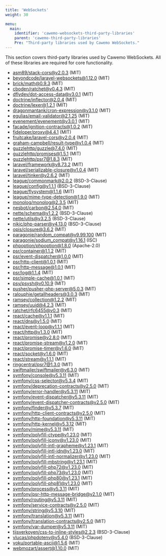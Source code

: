 ```yaml
---
title: 'WebSockets'
weight: 30

menu:
  main:
    identifier: 'cawemo-websockets-third-party-libraries'
    parent: 'cawemo-third-party-libraries'
    Pre: "Third-party libraries used by Cawemo WebSockets."
---
```


This section covers third-party libraries used by Cawemo WebSockets. All of these libraries are required for core functionality.

- [asm89/stack-cors@v2.0.3](https://github.com/asm89/stack-cors.git) (MIT)
- [beyondcode/laravel-websockets@1.12.0](https://github.com/beyondcode/laravel-websockets.git) (MIT)
- [brick/math@0.9.3](https://github.com/brick/math.git) (MIT)
- [cboden/ratchet@v0.4.3](https://github.com/ratchetphp/Ratchet.git) (MIT)
- [dflydev/dot-access-data@v3.0.1](https://github.com/dflydev/dflydev-dot-access-data.git) (MIT)
- [doctrine/inflector@2.0.4](https://github.com/doctrine/inflector.git) (MIT)
- [doctrine/lexer@1.2.1](https://github.com/doctrine/lexer.git) (MIT)
- [dragonmantank/cron-expression@v3.1.0](https://github.com/dragonmantank/cron-expression.git) (MIT)
- [egulias/email-validator@2.1.25](https://github.com/egulias/EmailValidator.git) (MIT)
- [evenement/evenement@v3.0.1](https://github.com/igorw/evenement.git) (MIT)
- [facade/ignition-contracts@1.0.2](https://github.com/facade/ignition-contracts.git) (MIT)
- [fideloper/proxy@4.4.1](https://github.com/fideloper/TrustedProxy.git) (MIT)
- [fruitcake/laravel-cors@v2.0.4](https://github.com/fruitcake/laravel-cors.git) (MIT)
- [graham-campbell/result-type@v1.0.4](https://github.com/GrahamCampbell/Result-Type.git) (MIT)
- [guzzlehttp/guzzle@7.4.0](https://github.com/guzzle/guzzle.git) (MIT)
- [guzzlehttp/promises@1.5.1](https://github.com/guzzle/promises.git) (MIT)
- [guzzlehttp/psr7@1.8.3](https://github.com/guzzle/psr7.git) (MIT)
- [laravel/framework@v8.73.2](https://github.com/laravel/framework.git) (MIT)
- [laravel/serializable-closure@v1.0.4](https://github.com/laravel/serializable-closure.git) (MIT)
- [laravel/tinker@v2.6.2](https://github.com/laravel/tinker.git) (MIT)
- [league/commonmark@2.0.2](https://github.com/thephpleague/commonmark.git) (BSD-3-Clause)
- [league/config@v1.1.1](https://github.com/thephpleague/config.git) (BSD-3-Clause)
- [league/flysystem@1.1.6](https://github.com/thephpleague/flysystem.git) (MIT)
- [league/mime-type-detection@1.9.0](https://github.com/thephpleague/mime-type-detection.git) (MIT)
- [monolog/monolog@2.3.5](https://github.com/Seldaek/monolog.git) (MIT)
- [nesbot/carbon@2.54.0](https://github.com/briannesbitt/Carbon.git) (MIT)
- [nette/schema@v1.2.2](https://github.com/nette/schema.git) (BSD-3-Clause)
- [nette/utils@v3.2.5](https://github.com/nette/utils.git) (BSD-3-Clause)
- [nikic/php-parser@v4.13.0](https://github.com/nikic/PHP-Parser.git) (BSD-3-Clause)
- [opis/closure@3.6.2](https://github.com/opis/closure.git) (MIT)
- [paragonie/random_compat@v9.99.100](https://github.com/paragonie/random_compat.git) (MIT)
- [paragonie/sodium_compat@v1.16.1](https://github.com/paragonie/sodium_compat.git) (ISC)
- [phpoption/phpoption@1.8.0](https://github.com/schmittjoh/php-option.git) (Apache-2.0)
- [psr/container@1.1.2](https://github.com/php-fig/container.git) (MIT)
- [psr/event-dispatcher@1.0.0](https://github.com/php-fig/event-dispatcher.git) (MIT)
- [psr/http-client@1.0.1](https://github.com/php-fig/http-client.git) (MIT)
- [psr/http-message@1.0.1](https://github.com/php-fig/http-message.git) (MIT)
- [psr/log@1.1.4](https://github.com/php-fig/log.git) (MIT)
- [psr/simple-cache@1.0.1](https://github.com/php-fig/simple-cache.git) (MIT)
- [psy/psysh@v0.10.9](https://github.com/bobthecow/psysh.git) (MIT)
- [pusher/pusher-php-server@5.0.3](https://github.com/pusher/pusher-http-php.git) (MIT)
- [ralouphie/getallheaders@3.0.3](https://github.com/ralouphie/getallheaders.git) (MIT)
- [ramsey/collection@1.2.2](https://github.com/ramsey/collection.git) (MIT)
- [ramsey/uuid@4.2.3](https://github.com/ramsey/uuid.git) (MIT)
- [ratchet/rfc6455@v0.3](https://github.com/ratchetphp/RFC6455.git) (MIT)
- [react/cache@v1.1.1](https://github.com/reactphp/cache.git) (MIT)
- [react/dns@v1.5.0](https://github.com/reactphp/dns.git) (MIT)
- [react/event-loop@v1.1.1](https://github.com/reactphp/event-loop.git) (MIT)
- [react/http@v1.3.0](https://github.com/reactphp/http.git) (MIT)
- [react/promise@v2.8.0](https://github.com/reactphp/promise.git) (MIT)
- [react/promise-stream@v1.2.0](https://github.com/reactphp/promise-stream.git) (MIT)
- [react/promise-timer@v1.6.0](https://github.com/reactphp/promise-timer.git) (MIT)
- [react/socket@v1.6.0](https://github.com/reactphp/socket.git) (MIT)
- [react/stream@v1.1.1](https://github.com/reactphp/stream.git) (MIT)
- [ringcentral/psr7@1.3.0](https://github.com/ringcentral/psr7.git) (MIT)
- [swiftmailer/swiftmailer@v6.3.0](https://github.com/swiftmailer/swiftmailer.git) (MIT)
- [symfony/console@v5.3.11](https://github.com/symfony/console.git) (MIT)
- [symfony/css-selector@v5.3.4](https://github.com/symfony/css-selector.git) (MIT)
- [symfony/deprecation-contracts@v2.5.0](https://github.com/symfony/deprecation-contracts.git) (MIT)
- [symfony/error-handler@v5.3.11](https://github.com/symfony/error-handler.git) (MIT)
- [symfony/event-dispatcher@v5.3.11](https://github.com/symfony/event-dispatcher.git) (MIT)
- [symfony/event-dispatcher-contracts@v2.5.0](https://github.com/symfony/event-dispatcher-contracts.git) (MIT)
- [symfony/finder@v5.3.7](https://github.com/symfony/finder.git) (MIT)
- [symfony/http-client-contracts@v2.5.0](https://github.com/symfony/http-client-contracts.git) (MIT)
- [symfony/http-foundation@v5.3.11](https://github.com/symfony/http-foundation.git) (MIT)
- [symfony/http-kernel@v5.3.12](https://github.com/symfony/http-kernel.git) (MIT)
- [symfony/mime@v5.3.11](https://github.com/symfony/mime.git) (MIT)
- [symfony/polyfill-ctype@v1.23.0](https://github.com/symfony/polyfill-ctype.git) (MIT)
- [symfony/polyfill-iconv@v1.23.0](https://github.com/symfony/polyfill-iconv.git) (MIT)
- [symfony/polyfill-intl-grapheme@v1.23.1](https://github.com/symfony/polyfill-intl-grapheme.git) (MIT)
- [symfony/polyfill-intl-idn@v1.23.0](https://github.com/symfony/polyfill-intl-idn.git) (MIT)
- [symfony/polyfill-intl-normalizer@v1.23.0](https://github.com/symfony/polyfill-intl-normalizer.git) (MIT)
- [symfony/polyfill-mbstring@v1.23.1](https://github.com/symfony/polyfill-mbstring.git) (MIT)
- [symfony/polyfill-php72@v1.23.0](https://github.com/symfony/polyfill-php72.git) (MIT)
- [symfony/polyfill-php73@v1.23.0](https://github.com/symfony/polyfill-php73.git) (MIT)
- [symfony/polyfill-php80@v1.23.1](https://github.com/symfony/polyfill-php80.git) (MIT)
- [symfony/polyfill-php81@v1.23.0](https://github.com/symfony/polyfill-php81.git) (MIT)
- [symfony/process@v5.3.11](https://github.com/symfony/process.git) (MIT)
- [symfony/psr-http-message-bridge@v2.1.0](https://github.com/symfony/psr-http-message-bridge.git) (MIT)
- [symfony/routing@v5.3.11](https://github.com/symfony/routing.git) (MIT)
- [symfony/service-contracts@v2.5.0](https://github.com/symfony/service-contracts.git) (MIT)
- [symfony/string@v5.3.10](https://github.com/symfony/string.git) (MIT)
- [symfony/translation@v5.3.11](https://github.com/symfony/translation.git) (MIT)
- [symfony/translation-contracts@v2.5.0](https://github.com/symfony/translation-contracts.git) (MIT)
- [symfony/var-dumper@v5.3.11](https://github.com/symfony/var-dumper.git) (MIT)
- [tijsverkoyen/css-to-inline-styles@2.2.3](https://github.com/tijsverkoyen/CssToInlineStyles.git) (BSD-3-Clause)
- [vlucas/phpdotenv@v5.4.0](https://github.com/vlucas/phpdotenv.git) (BSD-3-Clause)
- [voku/portable-ascii@1.5.6](https://github.com/voku/portable-ascii.git) (MIT)
- [webmozart/assert@1.10.0](https://github.com/webmozarts/assert.git) (MIT)

